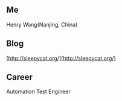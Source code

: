 
Me
----------------------------
Henry Wang(Nanjing, China)

Blog
----------------------------
[http://sleepycat.org/](http://sleepycat.org/)

Career
----------------------------
Automation Test Engineer




